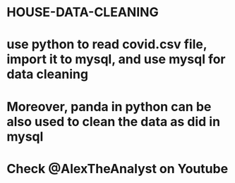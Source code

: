 # HOUSE-DATA-CLEANING

# use python to read covid.csv file, import it to mysql, and use mysql for data cleaning

# Moreover, panda in python can be also used to clean the data as did in mysql

# Check @AlexTheAnalyst on Youtube
